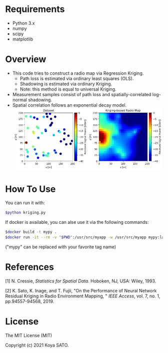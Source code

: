 # Requirements
- Python 3.x
- numpy
- scipy
- matplotlib

# Overview
* This code tries to construct a radio map via Regression Kriging.
  * Path loss is estimated via ordinary least squares (OLS).
  * Shadowing is estimated via ordinary Kriging.
  * Note: this method is equal to universal Kriging.
* Measurement samples consist of path loss and spatially-correlated log-normal shadowing.
* Spatial correlation follows an exponential decay model.
![](example.png)

# How To Use
You can run it with:
```bash
$python kriging.py
```
If docker is available, you can alse use it via the following commands:
```bash
$docker build -t mypy .
$docker run -it --rm -v "$PWD":/usr/src/myapp -w /usr/src/myapp mypy:latest python3 kriging.py
```
("mypy" can be replaced with your favorite tag name)

# References

[1] N. Cressie, *Statistics for Spatial Data*. Hoboken, NJ, USA: Wiley, 1993.

[2] K. Sato, K. Inage, and T. Fujii, "On the Performance of Neural Network Residual Kriging in Radio Environment Mapping, " *IEEE Access*, vol. 7, no. 1, pp.94557-94568, 2019.



# License

The MIT License (MIT)

Copyright (c) 2021 Koya SATO.